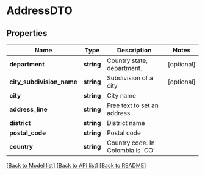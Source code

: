 # AddressDTO

## Properties
Name | Type | Description | Notes
------------ | ------------- | ------------- | -------------
**department** | **string** | Country state, department. | [optional] 
**city_subdivision_name** | **string** | Subdivision of a city | [optional] 
**city** | **string** | City name | 
**address_line** | **string** | Free text to set an address | 
**district** | **string** | District name | 
**postal_code** | **string** | Postal code | 
**country** | **string** | Country code. In Colombia is &#39;CO&#39; | 

[[Back to Model list]](../README.md#documentation-for-models) [[Back to API list]](../README.md#documentation-for-api-endpoints) [[Back to README]](../README.md)


